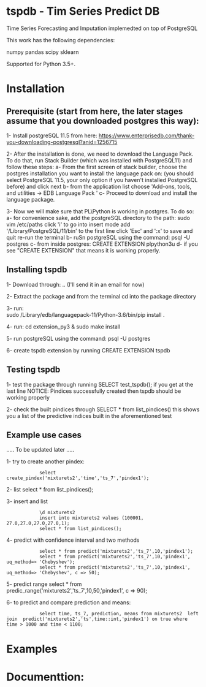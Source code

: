 # tspdb - Tim Series Predict DB
Time Series Forecasting and Imputation implemedted on top of PostgreSQL

This work has the following dependencies:

numpy
pandas
scipy
sklearn

Supported for Python 3.5+.

# Installation 

## Prerequisite (start from here, the later stages assume that you downloaded postgres this way):

1- Install postgreSQL 11.5 from here: https://www.enterprisedb.com/thank-you-downloading-postgresql?anid=1256715

2- After the installation is done, we need to download the Language Pack. To do that, run Stack Builder (which was installed with PostgreSQL11) and follow these steps: 
		a- From the first screen of stack builder, choose the postgres installation you want to install the language pack on: (you should select PostgreSQL 11.5, your only option if you haven't installed PostgreSQL before) and click next
		b- from the application list choose 'Add-ons, tools, and utilities -> EDB Language Pack '
		c- Proceed to download and install the language package.

3- Now we will make sure that PL\Python is working in postgres. To do so:
		a- for convenience sake, add the postgreSQL directory to the path:
				sudo vim /etc/paths
						click 'i' to go into insert mode
						add '/Library/PostgreSQL/11/bin' to the first line
						click 'Esc' and ':x' to save and quit 
				re-run the terminal
		b- ruSn  postgreSQL using the command:
				psql -U postgres
		c- from inside postgres:
				CREATE EXTENSION plpython3u
		d- if you see  "CREATE EXTENSION" that means it is working properly.


## Installing tspdb

1- Download through: .. (I'll send it in an email for now)

2- Extract the package and from the terminal cd into the package directory

3- run:		
		sudo /Library/edb/languagepack-11/Python-3.6/bin/pip install . 

4- run:
		cd extension_py3
		& 
		sudo make install

5- run postgreSQL using the command:
		psql -U postgres

6- create tspdb extension by running
		CREATE EXTENSION tspdb

## Testing tspdb

1- test the package through running 
		SELECT test_tspdb();
	if you get at the last line 
	NOTICE:  Pindices successfully created
	then tspdb should be working properly

2- check the built pindices through
		SELECT * from list_pindices()
	this shows you a list of the predictive indices built in the aforementioned test

## Example use cases
..... To be updated later .....

1- try to create another pindex: 
				
				select create_pindex('mixturets2','time','ts_7','pindex1');
2- list 
				select * from list_pindices();

3- insert and list

				\d mixturets2
				insert into mixturets2 values (100001, 27.0,27.0,27.0,27.0,1);
				select * from list_pindices();

4- predict with confidence interval and two methods
				
				select * from predict('mixturets2','ts_7',10,'pindex1');
				select * from predict('mixturets2','ts_7',10,'pindex1', uq_method=> 'Chebyshev');
				select * from predict('mixturets2','ts_7',10,'pindex1', uq_method=> 'Chebyshev', c => 50);

5- predict range
				select * from predic_range('mixturets2','ts_7',10,50,'pindex1', c => 90);

6- to predict and compare prediction and means:

				select time, ts_7, prediction, means from mixturets2  left join  predict('mixturets2','ts',time::int,'pindex1') on true where time > 1000 and time < 1100;


# Examples
# Documenttion:
